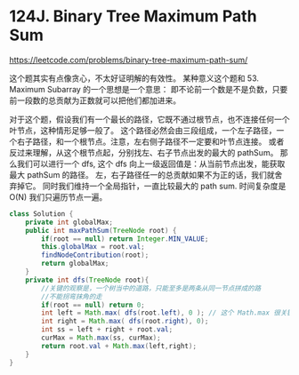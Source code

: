# 124J. Binary Tree Maximum Path Sum

https://leetcode.com/problems/binary-tree-maximum-path-sum/

这个题其实有点像贪心，不太好证明解的有效性。
某种意义这个题和 53. Maximum Subarray 的一个思想是一个意思：
即不论前一个数是不是负数，只要前一段数的总贡献为正数就可以把他们都加进来。

对于这个题，假设我们有一个最长的路径，它既不通过根节点，也不连接任何一个叶节点，这种情形足够一般了。
这个路径必然会由三段组成，一个左子路径，一个右子路径，和一个根节点。注意，左右侧子路径不一定要和叶节点连接。
或者反过来理解，从这个根节点起，分别找左、右子节点出发的最大的 pathSum。
那么我们可以进行一个 dfs, 这个 dfs 向上一级返回值是：从当前节点出发，能获取最大 pathSum 的路径。
左，右子路径任一的总贡献如果不为正的话，我们就舍弃掉它。
同时我们维持一个全局指针，一直比较最大的 path sum.
时间复杂度是 O(N) 我们只遍历节点一遍。

```java
class Solution {
    private int globalMax;
    public int maxPathSum(TreeNode root) {
        if(root == null) return Integer.MIN_VALUE;
        this.globalMax = root.val;
        findNodeContribution(root);
        return globalMax;
    }
    private int dfs(TreeNode root){
        //关键的观察是，一个树当中的道路，只能至多是两条从同一节点拼成的路
        //不能拐弯抹角的走
        if(root == null) return 0;
        int left = Math.max( dfs(root.left), 0 ); // 这个 Math.max 很关键，如果是负数我们就不要他们的贡献了。u
        int right = Math.max( dfs(root.right), 0);
        int ss = left + right + root.val;
        curMax = Math.max(ss, curMax);
        return root.val + Math.max(left,right);
    }
}
```

